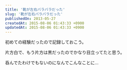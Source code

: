 ```yaml
---
title: '靴が左右バラバラだった'
slug: '靴が左右バラバラだった'
publishedOn: 2013-05-27
createdAt: 2015-08-06 01:43:33 +0900
updatedAt: 2015-08-06 01:43:33 +0900
---
```

初めての経験だったので記録しておこう。

片方白で、もう片方は黒だったのでかなり目立ってたと思う。

呑んでたわけでもないのになんでこんなことに…
